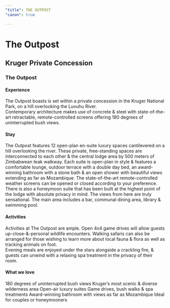 ```yaml
---
"title": THE OUTPOST
"canon": true

---
```


# The Outpost
## Kruger Private Concession
### The Outpost

#### Experience
The Outpost boasts is set within a private concession in the Kruger National Park, on a hill overlooking the Luvuhu River.  
Contemporary architecture makes use of concrete &amp; steel with state-of-the-art retractable, remote-controlled screens offering 180 degrees of uninterrupted bush views.

#### Stay
The Outpost features 12 open-plan en-suite luxury spaces cantilevered on a hill overlooking the river.  These private, free-standing spaces are interconnected to each other &amp; the central lodge area by 500 meters of Zimbabwean teak walkway.
Each suite is open-plan in style &amp; features a comfortable lounge, outdoor terrace with a double day bed, an award-winning bathroom with a stone bath &amp; an open shower with beautiful views extending as far as Mozambique.  The state-of-the-art remote-controlled weather screens can be opened or closed according to your preference.
There is also a honeymoon suite that has been built at the highest point of the lodge with absolute privacy in mind.  The views from here are truly sensational.
The main area includes a bar, communal dining area, library &amp; swimming pool.

#### Activities
Activities at The Outpost are ample.  Open 4x4 game drives will allow guests up-close-&amp;-personal wildlife encounters.  Walking safaris can also be arranged for those wishing to learn more about local fauna &amp; flora as well as tracking animals on foot.  
Evening meals are enjoyed under the stars alongside a crackling fire, &amp; guests can unwind with a relaxing spa treatment in the privacy of their room.


#### What we love
180 degrees of uninterrupted bush views
Kruger’s most scenic &amp; diverse wilderness area
Open-air luxury suites
Game drives, bush walks &amp; spa treatments
Award-winning bathroom with views as far as Mozambique
Ideal for couples or honeymooners